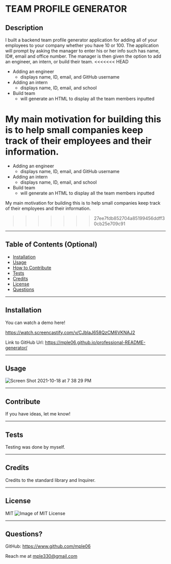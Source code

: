 # TEAM PROFILE GENERATOR

## Description

I built a backend team profile generator application for adding all of your employees to your company whether you have 10 or 100. The application will prompt by asking the manager to enter his or her info such has name, ID#, email and office number. The manager is then given the option to add an engineer, an intern, or build their team.
<<<<<<< HEAD

- Adding an engineer
  - displays name, ID, email, and GitHub username
- Adding an intern
  - displays name, ID, email, and school
- Build team
  - will generate an HTML to display all the team members inputted

My main motivation for building this is to help small companies keep track of their employees and their information.
=======
  - Adding an engineer
    - displays name, ID, email, and GitHub username
  - Adding an intern
    - displays name, ID, email, and school
  - Build team
    - will generate an HTML to display all the team members inputted

 My main motivation for building this is to help small companies keep track of their employees and their information.
>>>>>>> 27ee7fdb852704a85199456ddff30cb25e709c91

---

## Table of Contents (Optional)

- [Installation](#installation)
- [Usage](#usage)
- [How to Contribute](#contribute)
- [Tests](#tests)
- [Credits](#credits)
- [License](#license)
- [Questions](#questions)

---

## Installation

You can watch a demo here!

https://watch.screencastify.com/v/CJblaJ658QzCM6VKNAJ2

Link to GitHub Url:
https://mple06.github.io/professional-README-generator/

---

## Usage

![Screen Shot 2021-10-18 at 7 38 29 PM](https://user-images.githubusercontent.com/90426657/137835751-e8c2337f-d32e-4509-aa59-ba17bb3d81a5.png)

---

## Contribute

If you have ideas, let me know!

---

## Tests

Testing was done by myself.

---

## Credits

Credits to the standard library and Inquirer.

---

## License

MIT ![Image of MIT License](https://img.shields.io/badge/License-MIT-blue.svg)

---

## Questions?

GitHub: https://www.github.com/mple06

Reach me at mple330@gmail.com
